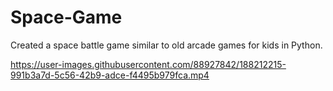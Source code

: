 # Space-Game
Created a space battle game similar to old arcade games for kids in Python.



https://user-images.githubusercontent.com/88927842/188212215-991b3a7d-5c56-42b9-adce-f4495b979fca.mp4



